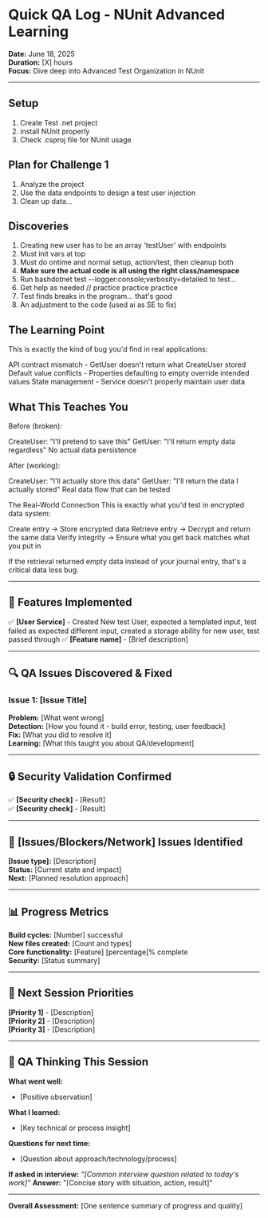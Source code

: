 # Quick QA Log - NUnit Advanced Learning
**Date:** June 18, 2025  
**Duration:** [X] hours  
**Focus:** Dive deep into Advanced Test Organization in NUnit

---

## Setup
1. Create Test .net project
2. install NUnit properly
3. Check .csproj file for NUnit usage 

## Plan for Challenge 1
1. Analyze the project
2. Use the data endpoints to design a test user injection
3. Clean up data... 

## Discoveries 
1. Creating new user has to be an array 'testUser' with endpoints
2. Must init vars at top
3. Must do ontime and normal setup, action/test, then cleanup both
4. **Make sure the actual code is all using the right class/namespace**
5. Run bashdotnet test --logger:console;verbosity=detailed to test... 
6. Get help as needed // practice practice practice
7. Test finds breaks in the program... that's good
8. An adjustment to the code (used ai as SE to fix)

## The Learning Point
This is exactly the kind of bug you'd find in real applications:

API contract mismatch - GetUser doesn't return what CreateUser stored
Default value conflicts - Properties defaulting to empty override intended values
State management - Service doesn't properly maintain user data

## What This Teaches You
Before (broken):

CreateUser: "I'll pretend to save this"
GetUser: "I'll return empty data regardless"
No actual data persistence

After (working):

CreateUser: "I'll actually store this data"
GetUser: "I'll return the data I actually stored"
Real data flow that can be tested

The Real-World Connection
This is exactly what you'd test in encrypted data system:

Create entry → Store encrypted data
Retrieve entry → Decrypt and return the same data
Verify integrity → Ensure what you get back matches what you put in

If the retrieval returned empty data instead of your journal entry, that's a critical data loss bug.


---

## 🎯 Features Implemented
✅ **[User Service]** - Created New test User, expected a templated input, test failed as expected different input, created a storage ability for new user, test passed through
✅ **[Feature name]** - [Brief description]  

---

## 🔍 QA Issues Discovered & Fixed

### Issue 1: [Issue Title]
**Problem:** [What went wrong]  
**Detection:** [How you found it - build error, testing, user feedback]  
**Fix:** [What you did to resolve it]  
**Learning:** [What this taught you about QA/development]

---

## 🔒 Security Validation Confirmed
✅ **[Security check]** - [Result]  
✅ **[Security check]** - [Result]  

---

## 🚨 [Issues/Blockers/Network] Issues Identified
**[Issue type]:** [Description]  
**Status:** [Current state and impact]  
**Next:** [Planned resolution approach]

---

## 📊 Progress Metrics
**Build cycles:** [Number] successful  
**New files created:** [Count and types]  
**Core functionality:** [Feature] [percentage]% complete  
**Security:** [Status summary]

---

## 🎯 Next Session Priorities
**[Priority 1]** - [Description]  
**[Priority 2]** - [Description]  
**[Priority 3]** - [Description]  

---

## 💭 QA Thinking This Session

**What went well:**
- [Positive observation]

**What I learned:**
- [Key technical or process insight]

**Questions for next time:**
- [Question about approach/technology/process]

**If asked in interview:** *"[Common interview question related to today's work]"*
**Answer:** "[Concise story with situation, action, result]"

---

**Overall Assessment:** [One sentence summary of progress and quality]